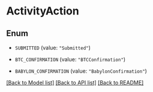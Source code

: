 # ActivityAction

## Enum


* `SUBMITTED` (value: `"Submitted"`)

* `BTC_CONFIRMATION` (value: `"BTCConfirmation"`)

* `BABYLON_CONFIRMATION` (value: `"BabylonConfirmation"`)


[[Back to Model list]](../README.md#documentation-for-models) [[Back to API list]](../README.md#documentation-for-api-endpoints) [[Back to README]](../README.md)


